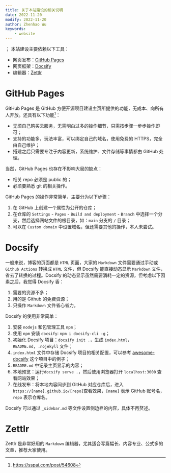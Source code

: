 ```yaml
---
title: 关于本站建设的相关说明
date: 2022-11-20
modify: 2022-11-20
author: Zhenhao Wu
keywords: 
    - website
---
```

；
本站建设主要依赖以下工具：
- 网页发布：[GitHub Pages](https://pages.github.com)
- 网页框架：[Docsify](https://docsify.js.org)
- 编辑器：[Zettlr](https://zettlr.com)

# GitHub Pages

GitHub Pages 是 GitHub 方便开源项目建设主页所提供的功能，无成本、向所有人开放。还具有以下功能[^1]：
- 无须自己购买云服务，无需明白过多的操作细节，只需按步骤一步步操作即可；
- 支持的功能多，玩法丰富，可以绑定自己的域名，使用免费的 HTTPS，完全由自己维护；
- 搭建之后只需要专注于内容更新，系统维护、文件存储等事情都由 GitHub 处理。

当然，GitHub Pages 也存在不影响大局的缺点：
- 相关 repo 必须是 public 的；
- 必须要熟悉 git 的相关操作。

GitHub Pages 的操作非常简单，主要分为以下步骤：
1. 在 GitHub 上创建一个属性为公开的仓库；
2. 在仓库的 `Settings` - `Pages` - `Build and deployment` - `Branch` 中选择一个分支，然后选择网站文件的根目录，如：`main` 分支的 `/` 目录；
3. 可以在 `Custom domain` 中设置域名，但还需要其他的操作，本人未尝试。

# Docsify

一般来说，博客的页面都是 `HTML` 页面，大家的 `Markdown` 文件需要通过手动或 `Github Actions` 转换成 `HTML` 文件，但 Docsify 能直接动态显示 `Markdown` 文件，省去了转换的过程。Docsify 的动态显示虽然需要消耗一定的资源，但考虑以下因素之后，我觉得 Docsify 香：
1. 需要的资源不多；
2. 用的是 Github 的免费资源；
3. 只操作 `Markdown` 文件省心省力。

Docsify 的使用非常简单：
1. 安装 `nodejs` 和包管理工具 `npm`；
2. 使用 `npm` 安装 `docsify`: `npm i docsify-cli -g`；
3. 初始化 Docsify 项目：`docsify init .`，生成 `index.html`，`README.md`，`.nojekyll` 文件；
4. `index.html` 文件中存储 Docsify 项目的相关配置，可以参考 [awesome-docsify](https://github.com/docsifyjs/awesome-docsify) 这个项目中的例子；
5. `README.md` 中记录主页显示的内容；
6. 本地预览：运行`docsify serve .`，然后使用浏览器打开 `localhost:3000` 查看网站效果；
7. 在线发布：将本地内容同步到 GitHub 对应仓库后，进入`https://[name].github.io/[repo]`查看效果，`[name]` 表示 GitHub 账号名，`repo` 表示仓库名。

Docsify 可以通过 `_sidebar.md` 等文件设置侧边栏的内容，具体不再赘述。

# Zettlr

Zettlr 是非常好用的 `Markdown` 编辑器，尤其适合写篇幅长、内容专业、公式多的文章，推荐大家使用。

[^1]: https://sspai.com/post/54608